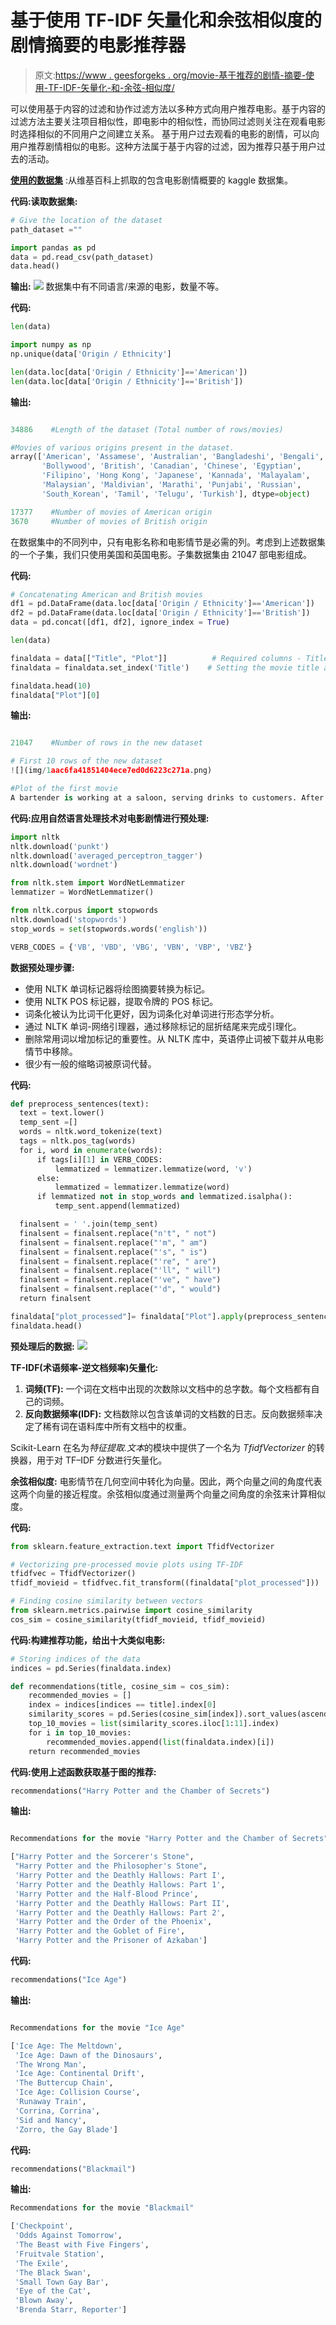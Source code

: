 # 基于使用 TF-IDF 矢量化和余弦相似度的剧情摘要的电影推荐器

> 原文:[https://www . geesforgeks . org/movie-基于推荐的剧情-摘要-使用-TF-IDF-矢量化-和-余弦-相似度/](https://www.geeksforgeeks.org/movie-recommender-based-on-plot-summary-using-tf-idf-vectorization-and-cosine-similarity/)

可以使用基于内容的过滤和协作过滤方法以多种方式向用户推荐电影。基于内容的过滤方法主要关注项目相似性，即电影中的相似性，而协同过滤则关注在观看电影时选择相似的不同用户之间建立关系。
基于用户过去观看的电影的剧情，可以向用户推荐剧情相似的电影。这种方法属于基于内容的过滤，因为推荐只基于用户过去的活动。

[**使用的数据集**](https://www.kaggle.com/jrobischon/wikipedia-movie-plots) :从维基百科上抓取的包含电影剧情概要的 kaggle 数据集。

**代码:读取数据集:**

```py
# Give the location of the dataset
path_dataset ="" 

import pandas as pd
data = pd.read_csv(path_dataset)
data.head()
```

**输出:**
[![](img/4de1302f731fdbed91f4ba1438142699.png)](https://media.geeksforgeeks.org/wp-content/uploads/20200802193241/datahead.png) 
数据集中有不同语言/来源的电影，数量不等。

**代码:**

```py
len(data)

import numpy as np
np.unique(data['Origin / Ethnicity']

len(data.loc[data['Origin / Ethnicity']=='American'])
len(data.loc[data['Origin / Ethnicity']=='British'])
```

**输出:**

```py

34886    #Length of the dataset (Total number of rows/movies)

#Movies of various origins present in the dataset.
array(['American', 'Assamese', 'Australian', 'Bangladeshi', 'Bengali',
       'Bollywood', 'British', 'Canadian', 'Chinese', 'Egyptian',
       'Filipino', 'Hong Kong', 'Japanese', 'Kannada', 'Malayalam',
       'Malaysian', 'Maldivian', 'Marathi', 'Punjabi', 'Russian',
       'South_Korean', 'Tamil', 'Telugu', 'Turkish'], dtype=object)

17377    #Number of movies of American origin
3670     #Number of movies of British origin

```

在数据集中的不同列中，只有电影名称和电影情节是必需的列。考虑到上述数据集的一个子集，我们只使用美国和英国电影。子集数据集由 21047 部电影组成。

**代码:**

```py
# Concatenating American and British movies
df1 = pd.DataFrame(data.loc[data['Origin / Ethnicity']=='American'])
df2 = pd.DataFrame(data.loc[data['Origin / Ethnicity']=='British'])
data = pd.concat([df1, df2], ignore_index = True)

len(data)

finaldata = data[["Title", "Plot"]]          # Required columns - Title and movie plot
finaldata = finaldata.set_index('Title')    # Setting the movie title as index

finaldata.head(10)
finaldata["Plot"][0]
```

**输出:**

```py

21047    #Number of rows in the new dataset

# First 10 rows of the new dataset
![](img/1aac6fa41851404ece7ed0d6223c271a.png)

#Plot of the first movie
A bartender is working at a saloon, serving drinks to customers. After he fills a stereotypically Irish man's bucket with beer, Carrie Nation and her followers burst inside. They assault the Irish man, pulling his hat over his eyes and then dumping the beer over his head. The group then begin wrecking the bar, smashing the fixtures, mirrors, and breaking the cash register. The bartender then sprays seltzer water in Nation's face before a group of policemen appear and order everybody to leave.[1]

```

**代码:应用自然语言处理技术对电影剧情进行预处理:**

```py
import nltk
nltk.download('punkt')
nltk.download('averaged_perceptron_tagger')
nltk.download('wordnet')

from nltk.stem import WordNetLemmatizer
lemmatizer = WordNetLemmatizer()

from nltk.corpus import stopwords
nltk.download('stopwords')
stop_words = set(stopwords.words('english'))

VERB_CODES = {'VB', 'VBD', 'VBG', 'VBN', 'VBP', 'VBZ'}
```

**数据预处理步骤:**

*   使用 NLTK 单词标记器将绘图摘要转换为标记。
*   使用 NLTK POS 标记器，提取令牌的 POS 标记。
*   词条化被认为比词干化更好，因为词条化对单词进行形态学分析。
*   通过 NLTK 单词-网络引理器，通过移除标记的屈折结尾来完成引理化。
*   删除常用词以增加标记的重要性。从 NLTK 库中，英语停止词被下载并从电影情节中移除。
*   很少有一般的缩略词被原词代替。

**代码:**

```py
def preprocess_sentences(text):
  text = text.lower()
  temp_sent =[]
  words = nltk.word_tokenize(text)
  tags = nltk.pos_tag(words)
  for i, word in enumerate(words):
      if tags[i][1] in VERB_CODES: 
          lemmatized = lemmatizer.lemmatize(word, 'v')
      else:
          lemmatized = lemmatizer.lemmatize(word)
      if lemmatized not in stop_words and lemmatized.isalpha():
          temp_sent.append(lemmatized)

  finalsent = ' '.join(temp_sent)
  finalsent = finalsent.replace("n't", " not")
  finalsent = finalsent.replace("'m", " am")
  finalsent = finalsent.replace("'s", " is")
  finalsent = finalsent.replace("'re", " are")
  finalsent = finalsent.replace("'ll", " will")
  finalsent = finalsent.replace("'ve", " have")
  finalsent = finalsent.replace("'d", " would")
  return finalsent

finaldata["plot_processed"]= finaldata["Plot"].apply(preprocess_sentences)
finaldata.head()
```

**预处理后的数据:**
[![](img/b46709ddf17e4d4e1b81b09c78294f13.png)](https://media.geeksforgeeks.org/wp-content/uploads/20200802202233/processeddata.png)

**TF-IDF(术语频率-逆文档频率)矢量化:**

1.  **词频(TF):** 一个词在文档中出现的次数除以文档中的总字数。每个文档都有自己的词频。
2.  **反向数据频率(IDF):** 文档数除以包含该单词的文档数的日志。反向数据频率决定了稀有词在语料库中所有文档中的权重。

Scikit-Learn 在名为*特征提取.文本*的模块中提供了一个名为 *TfidfVectorizer* 的转换器，用于对 TF–IDF 分数进行矢量化。

**余弦相似度:**
电影情节在几何空间中转化为向量。因此，两个向量之间的角度代表这两个向量的接近程度。余弦相似度通过测量两个向量之间角度的余弦来计算相似度。

**代码:**

```py
from sklearn.feature_extraction.text import TfidfVectorizer

# Vectorizing pre-processed movie plots using TF-IDF
tfidfvec = TfidfVectorizer()
tfidf_movieid = tfidfvec.fit_transform((finaldata["plot_processed"]))

# Finding cosine similarity between vectors
from sklearn.metrics.pairwise import cosine_similarity
cos_sim = cosine_similarity(tfidf_movieid, tfidf_movieid)
```

**代码:构建推荐功能，给出十大类似电影:**

```py
# Storing indices of the data
indices = pd.Series(finaldata.index)

def recommendations(title, cosine_sim = cos_sim):
    recommended_movies = []
    index = indices[indices == title].index[0]
    similarity_scores = pd.Series(cosine_sim[index]).sort_values(ascending = False)
    top_10_movies = list(similarity_scores.iloc[1:11].index)
    for i in top_10_movies:
        recommended_movies.append(list(finaldata.index)[i])
    return recommended_movies
```

**代码:使用上述函数获取基于图的推荐:**

```py
recommendations("Harry Potter and the Chamber of Secrets")
```

**输出:**

```py

Recommendations for the movie "Harry Potter and the Chamber of Secrets"

["Harry Potter and the Sorcerer's Stone",
 "Harry Potter and the Philosopher's Stone",
 'Harry Potter and the Deathly Hallows: Part I',
 'Harry Potter and the Deathly Hallows: Part 1',
 'Harry Potter and the Half-Blood Prince',
 'Harry Potter and the Deathly Hallows: Part II',
 'Harry Potter and the Deathly Hallows: Part 2',
 'Harry Potter and the Order of the Phoenix',
 'Harry Potter and the Goblet of Fire',
 'Harry Potter and the Prisoner of Azkaban']

```

**代码:**

```py
recommendations("Ice Age")
```

**输出:**

```py

Recommendations for the movie "Ice Age"

['Ice Age: The Meltdown',
 'Ice Age: Dawn of the Dinosaurs',
 'The Wrong Man',
 'Ice Age: Continental Drift',
 'The Buttercup Chain',
 'Ice Age: Collision Course',
 'Runaway Train',
 'Corrina, Corrina',
 'Sid and Nancy',
 'Zorro, the Gay Blade']

```

**代码:**

```py
recommendations("Blackmail")
```

**输出:**

```py
Recommendations for the movie "Blackmail"

['Checkpoint',
 'Odds Against Tomorrow',
 'The Beast with Five Fingers',
 'Fruitvale Station',
 'The Exile',
 'The Black Swan',
 'Small Town Gay Bar',
 'Eye of the Cat',
 'Blown Away',
 'Brenda Starr, Reporter']

```